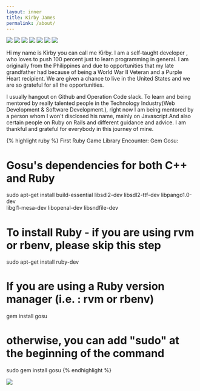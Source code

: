 ```yaml
---
layout: inner
title: Kirby James
permalink: /about/
---
```

![](https://cdn2.iconfinder.com/data/icons/starwars/icons/128/DarthVader.png)
![](https://cdn4.iconfinder.com/data/icons/ironman_lin/128/ironman_III.png)
![](https://cdn4.iconfinder.com/data/icons/ironman_lin/128/ironman_II.png)
![](https://cdn4.iconfinder.com/data/icons/ironman_lin/128/ironman_I.png)
![](https://cdn2.iconfinder.com/data/icons/starwars/icons/128/Boba%20Fett.png)
![](https://cdn2.iconfinder.com/data/icons/starwars/icons/128/clone-old.png)
![](https://cdn2.iconfinder.com/data/icons/starwars/icons/128/R2-D2.png)


Hi my name is Kirby you can call me Kirby.
I am a self-taught developer , who loves to push 100 percent just to learn programming in general.
I am originally from the Philippines and due to opportunities that my late grandfather had because of being a World War II Veteran and a Purple Heart recipient.
We are given a chance to live in the United States and we are so grateful for all the opportunities.

I usually hangout on Github and Operation Code slack.
To learn and being mentored by really talented people in the Technology Industry(Web Development & Software Development.), right now I am being mentored by a person whom I won't disclosed his name, mainly on Javascript.And also certain people on Ruby on Rails and different guidance and advice.
I am thankful and grateful for everybody in this journey of mine.

{% highlight ruby %}
First Ruby Game Library Encounter:
Gem Gosu:
# Gosu's dependencies for both C++ and Ruby
sudo apt-get install build-essential libsdl2-dev libsdl2-ttf-dev libpango1.0-dev \
  libgl1-mesa-dev libopenal-dev libsndfile-dev
# To install Ruby - if you are using rvm or rbenv, please skip this step
  sudo apt-get install ruby-dev
# If you are using a Ruby version manager (i.e. : rvm or rbenv)
  gem install gosu
# otherwise, you can add "sudo" at the beginning of the command
  sudo gem install gosu
{% endhighlight %}

![](https://cdn2.iconfinder.com/data/icons/ballicons-2-free/100/helmet-128.png)
